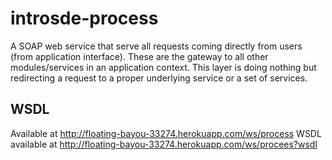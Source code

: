 # introsde-process

A SOAP web service that serve all requests coming directly from users (from application interface). These are the gateway to all other modules/services in an application context. This layer is doing nothing but redirecting a request to a proper underlying service or a set of services.

## WSDL

Available at http://floating-bayou-33274.herokuapp.com/ws/process
WSDL available at http://floating-bayou-33274.herokuapp.com/ws/procees?wsdl
